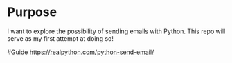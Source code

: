 # Purpose
I want to explore the possibility of sending emails with Python. This repo will serve as my first attempt at doing so!

#Guide
https://realpython.com/python-send-email/
